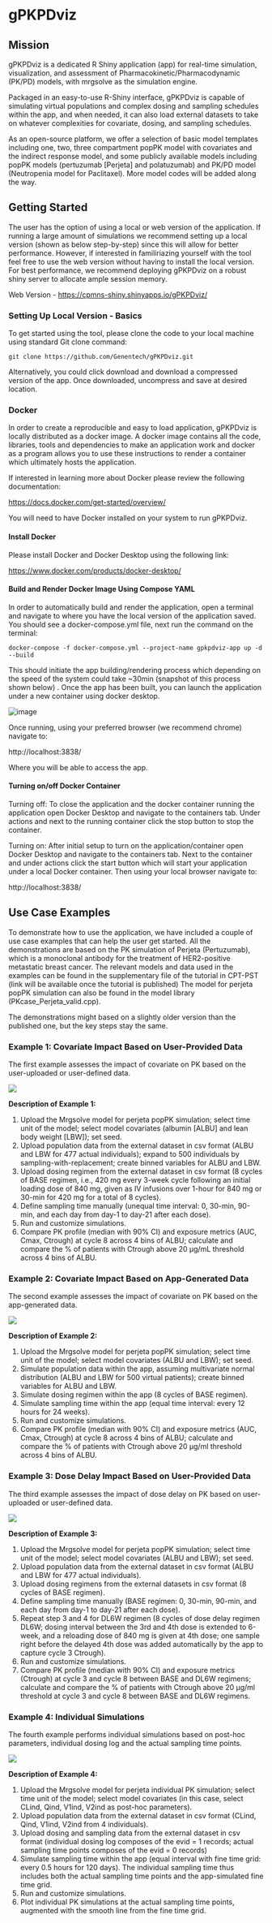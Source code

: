 # gPKPDviz


## Mission

gPKPDviz is a dedicated R Shiny application (app) for real-time simulation, visualization, and assessment of Pharmacokinetic/Pharmacodynamic (PK/PD) models, with mrgsolve as the simulation engine.

Packaged in an easy-to-use R-Shiny interface, gPKPDviz is capable of simulating virtual populations and complex dosing and sampling schedules within the app, and when needed, it can also load external datasets to take on whatever complexities for covariate, dosing, and sampling schedules.

As an open-source platform, we offer a selection of basic model templates including one, two, three compartment popPK model with covariates and the indirect response model, and some publicly available models including popPK models (pertuzumab [Perjeta] and polatuzumab) and PK/PD model (Neutropenia model for Paclitaxel). More model codes will be added along the way. 

## Getting Started

The user has the option of using a local or web version of the application. If running a large amount of simulations we recommend setting up a local version (shown as below step-by-step) since this will allow for better performance. However, if interested in familiriazing yourself with the tool feel free to use the web version without having to install the local version. For best performance, we recommend deploying gPKPDviz on a robust shiny server to allocate ample session memory. 

Web Version - https://cpmns-shiny.shinyapps.io/gPKPDviz/

### Setting Up Local Version - Basics

To get started using the tool, please clone the code to your local machine using standard Git clone command: 

```
git clone https://github.com/Genentech/gPKPDviz.git

```

Alternatively, you could click download and download a compressed version of the app. Once downloaded, uncompress and save at desired location. 

### Docker

In order to create a reproducible and easy to load application, gPKPDviz is locally distributed as a docker image. A docker image contains all the code, libraries, tools and dependencies to make an application work and docker as a program allows you to use these instructions to render a container which ultimately hosts the application. 

If interested in learning more about Docker please review the following documentation: 

https://docs.docker.com/get-started/overview/

You will need to have Docker installed on your system to run gPKPDviz. 

#### Install Docker

Please install Docker and Docker Desktop using the following link: 

https://www.docker.com/products/docker-desktop/

#### Build and Render Docker Image Using Compose YAML 

In order to automatically build and render the application, open a terminal and navigate to where you have the local version of the application saved. You should see a docker-compose.yml file, next run the command on the terminal: 

```
docker-compose -f docker-compose.yml --project-name gpkpdviz-app up -d --build

```

This should initiate the app building/rendering process which depending on the speed of the system could take ~30min (snapshot of this process shown below) . Once the app has been built, you can launch the application under a new container using docker desktop.

![image](https://github.com/Genentech/gPKPDviz/assets/34016529/5ed5b587-863b-45a6-aaea-1b1265be1ae7)

Once running, using your preferred browser (we recommend chrome) navigate to:

http://localhost:3838/

Where you will be able to access the app. 


#### Turning on/off Docker Container

Turning off: 
To close the application and the docker container running the application open Docker Desktop and navigate to the containers tab. Under actions and next to the running container click the stop button to stop the container. 

Turning on:
After initial setup to turn on the application/container open Docker Desktop and navigate to the containers tab. Next to the container and under actions click the start button which will start your application under a local Docker container. Then using your local browser navigate to:  

http://localhost:3838/


## Use Case Examples

To demonstrate how to use the application, we have included a couple of use case examples that can help the user get started. All the demonstrations are based on the PK simulation of Perjeta (Pertuzumab), which is a monoclonal antibody for the treatment of HER2-positive metastatic breast cancer. The relevant models and data used in the examples can be found in the supplementary file of the tutorial in CPT-PST (link will be available once the tutorial is published) The model for perjeta popPK simulation can also be found in the model library (PKcase_Perjeta_valid.cpp).  

The demonstrations might based on a slightly older version than the published one, but the key steps stay the same.

### Example 1: Covariate Impact Based on User-Provided Data

The first example assesses the impact of covariate on PK based on the user-uploaded or user-defined data. 

<img src="Figures/1.gif">

**Description of Example 1:** 
 
1. Upload the Mrgsolve model for perjeta popPK simulation; select time unit of the model; select model covariates (albumin [ALBU] and lean body weight [LBW]); set seed.
2. Upload population data from the external dataset in csv format (ALBU and LBW for 477 actual individuals); expand to 500 individuals by sampling-with-replacement; create binned variables for ALBU and LBW.
3. Upload dosing regimen from the external dataset in csv format (8 cycles of BASE regimen, i.e., 420 mg every 3-week cycle following an initial loading dose of 840 mg, given as IV infusions over 1-hour for 840 mg or 30-min for 420 mg for a total of 8 cycles).
4. Define sampling time manually (unequal time interval: 0, 30-min, 90-min, and each day from day-1 to day-21 after each dose).
5. Run and customize simulations.
6. Compare PK profile (median with 90% CI) and exposure metrics (AUC, Cmax, Ctrough) at cycle 8 across 4 bins of ALBU; calculate and compare the % of patients with Ctrough above 20 μg/mL threshold across 4 bins of ALBU.


### Example 2: Covariate Impact Based on App-Generated Data

The second example assesses the impact of covariate on PK based on the app-generated data.

<img src="Figures/2.gif">

**Description of Example 2:** 

1. Upload the Mrgsolve model for perjeta popPK simulation; select time unit of the model; select model covariates (ALBU and LBW); set seed.
2. Simulate population data within the app, assuming multivariate normal distribution (ALBU and LBW for 500 virtual patients); create binned variables for ALBU and LBW.
3. Simulate dosing regimen within the app (8 cycles of BASE regimen). 
4. Simulate sampling time within the app (equal time interval: every 12 hours for 24 weeks).
5. Run and customize simulations.
6. Compare PK profile (median with 90% CI) and exposure metrics (AUC, Cmax, Ctrough) at cycle 8 across 4 bins of ALBU; calculate and compare the % of patients with Ctrough above 20 μg/ml threshold across 4 bins of ALBU.

### Example 3: Dose Delay Impact Based on User-Provided Data


The third example assesses the impact of dose delay on PK based on user-uploaded or user-defined data.

<img src="Figures/3.gif">

**Description of Example 3:** 

1. Upload the Mrgsolve model for perjeta popPK simulation; select time unit of the model; select model covariates (ALBU and LBW); set seed.
2. Upload population data from the external dataset in csv format (ALBU and LBW for 477 actual individuals).
3. Upload dosing regimens from the external datasets in csv format (8 cycles of BASE regimen).
4. Define sampling time manually (BASE regimen: 0, 30-min, 90-min, and each day from day-1 to day-21 after each dose).
5. Repeat step 3 and 4 for DL6W regimen (8 cycles of dose delay regimen DL6W; dosing interval between the 3rd and 4th dose is extended to 6-week, and a reloading dose of 840 mg is given at 4th dose; one sample right before the delayed 4th dose was added automatically by the app to capture cycle 3 Ctrough).
6. Run and customize simulations.
7. Compare PK profile (median with 90% CI) and exposure metrics (Ctrough) at cycle 3 and cycle 8 between BASE and DL6W regimens; calculate and compare the % of patients with Ctrough above 20 μg/ml threshold at cycle 3 and cycle 8 between BASE and DL6W regimens.

### Example 4: Individual Simulations

The fourth example performs individual simulations based on post-hoc parameters, individual dosing log and the actual sampling time points.


<img src="Figures/4.gif">

**Description of Example 4:** 

1. Upload the Mrgsolve model for perjeta individual PK simulation; select time unit of the model; select model covariates (in this case, select CLind, Qind, V1ind, V2ind as post-hoc parameters).
2. Upload population data from the external dataset in csv format (CLind, Qind, V1ind, V2ind from 4 individuals).
3. Upload dosing and sampling data from the external dataset in csv format (individual dosing log composes of the evid = 1 records; actual sampling time points composes of the evid = 0 records)
4. Simulate sampling time within the app (equal interval with fine time grid: every 0.5 hours for 120 days). The individual sampling time thus includes both the actual sampling time points and the app-simulated fine time grid.
5. Run and customize simulations. 
6. Plot individual PK simulations at the actual sampling time points, augmented with the smooth line from the fine time grid.




